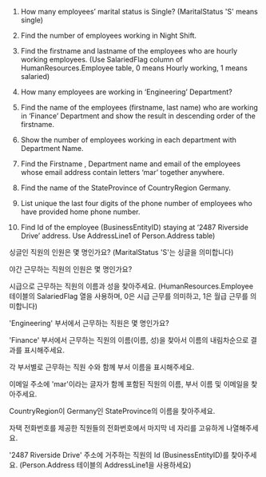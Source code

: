 1.	How many employees’ marital status is Single?  (MaritalStatus 'S' means single)
 
2.	Find the number of employees working in Night Shift.
 

3.	Find the firstname and lastname of the employees who are hourly working employees. (Use SalariedFlag column of HumanResources.Employee table, 0 means Hourly working, 1 means salaried)
 

4.	How many employees are working in ‘Engineering’ Department?
 

5.	Find the name of the employees (firstname, last name) who are working in ‘Finance’ Department and show the result in descending order of the firstname.
 

6.	Show the number of employees working in each department with Department Name.
 

7.	Find the Firstname , Department name and email of the employees whose email address contain letters ‘mar’ together anywhere.
 

8.	Find the name of the StateProvince of CountryRegion Germany.
 

9.	List unique the last four digits of the phone number of employees who have provided home phone number.
 

10.	Find Id of the employee (BusinessEntityID) staying at ‘2487 Riverside Drive’ address. Use AddressLine1 of Person.Address table)



싱글인 직원의 인원은 몇 명인가요? (MaritalStatus 'S'는 싱글을 의미합니다)

야간 근무하는 직원의 인원은 몇 명인가요?

시급으로 근무하는 직원의 이름과 성을 찾아주세요. (HumanResources.Employee 테이블의 SalariedFlag 열을 사용하며, 0은 시급 근무를 의미하고, 1은 월급 근무를 의미합니다)

'Engineering' 부서에서 근무하는 직원은 몇 명인가요?

'Finance' 부서에서 근무하는 직원의 이름(이름, 성)을 찾아서 이름의 내림차순으로 결과를 표시해주세요.

각 부서별로 근무하는 직원 수와 함께 부서 이름을 표시해주세요.

이메일 주소에 'mar'이라는 글자가 함께 포함된 직원의 이름, 부서 이름 및 이메일을 찾아주세요.

CountryRegion이 Germany인 StateProvince의 이름을 찾아주세요.

자택 전화번호를 제공한 직원들의 전화번호에서 마지막 네 자리를 고유하게 나열해주세요.

'2487 Riverside Drive' 주소에 거주하는 직원의 Id (BusinessEntityID)를 찾아주세요. (Person.Address 테이블의 AddressLine1을 사용하세요)
